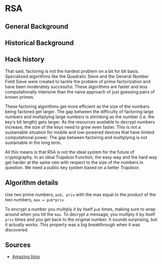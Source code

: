 # RSA

## General Background 


## Historical Background

## Hack history

That said, factoring is not the hardest problem on a bit for bit basis. Specialized algorithms like the Quadratic Sieve and the General Number Field Sieve were created to tackle the problem of prime factorization and have been moderately successful. These algorithms are faster and less computationally intensive than the naive approach of just guessing pairs of known primes.

These factoring algorithms get more efficient as the size of the numbers being factored get larger. The gap between the difficulty of factoring large numbers and multiplying large numbers is shrinking as the number (i.e. the key's bit length) gets larger. As the resources available to decrypt numbers increase, the size of the keys need to grow even faster. This is not a sustainable situation for mobile and low-powered devices that have limited computational power. The gap between factoring and multiplying is not sustainable in the long term.

All this means is that RSA is not the ideal system for the future of cryptography. In an ideal Trapdoor Function, the easy way and the hard way get harder at the same rate with respect to the size of the numbers in question. We need a public key system based on a better Trapdoor.

## Algorithm details

Use two prime numbers, `pub, priv` with the max equal to the product of the two numbers, `max = pub*priv`

To encrypt a number you multiply it by itself `pub` times, making sure to wrap around when you hit the `max`. To decrypt a message, you multiply it by itself `priv` times and you get back to the original number. It sounds surprising, but it actually works. This property was a big breakthrough when it was discovered.

## Sources

- [Amazing blog](https://blog.cloudflare.com/a-relatively-easy-to-understand-primer-on-elliptic-curve-cryptography/)